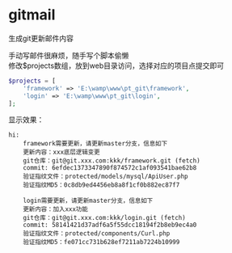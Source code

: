 # gitmail
生成git更新邮件内容

手动写邮件很麻烦，随手写个脚本偷懒  
修改$projects数组，放到web目录访问，选择对应的项目点提交即可

```php
$projects = [
	'framework' => 'E:\wamp\www\pt_git\framework',
	'login' => 'E:\wamp\www\pt_git\login',
];
```

显示效果：  
```goalng
hi:
	framework需要更新，请更新master分支，信息如下
	更新内容：xxx底层逻辑变更
	git仓库：git@git.xxx.com:kkk/framework.git (fetch)
	commit: 6efdec1373347890f874572c1af093541bae62b8
	验证指纹文件：protected/models/mysql/ApiUser.php
	验证指纹MD5：0c8db9ed4456eb8a8f1cf0b882ec87f7

	login需要更新，请更新master分支，信息如下
	更新内容：加入xxx功能
	git仓库：git@git.xxx.com:kkk/login.git (fetch)
	commit: 58141421d37adf6a5f55dcc18194f2b8eb9ec4a0
	验证指纹文件：protected/components/Curl.php
	验证指纹MD5：fe071cc731b628ef7211ab7224b10999
```

